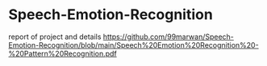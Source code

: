# Speech-Emotion-Recognition
report of project and details
https://github.com/99marwan/Speech-Emotion-Recognition/blob/main/Speech%20Emotion%20Recognition%20-%20Pattern%20Recognition.pdf
